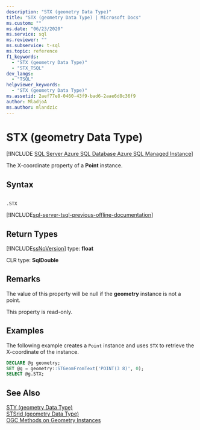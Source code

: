 ```yaml
---
description: "STX (geometry Data Type)"
title: "STX (geometry Data Type) | Microsoft Docs"
ms.custom: ""
ms.date: "06/23/2020"
ms.service: sql
ms.reviewer: ""
ms.subservice: t-sql
ms.topic: reference
f1_keywords: 
  - "STX (geometry Data Type)"
  - "STX_TSQL"
dev_langs: 
  - "TSQL"
helpviewer_keywords: 
  - "STX (geometry Data Type)"
ms.assetid: 2aef77e8-0460-43f9-bad6-2aae6d8c36f9
author: MladjoA
ms.author: mlandzic 
---
```

# STX (geometry Data Type)
[!INCLUDE [SQL Server Azure SQL Database Azure SQL Managed Instance](../../includes/applies-to-version/sql-asdb-asdbmi.md)]

The  X-coordinate property of a **Point** instance.
  
## Syntax  
  
```  
  
.STX  
```  
  
[!INCLUDE[sql-server-tsql-previous-offline-documentation](../../includes/sql-server-tsql-previous-offline-documentation.md)]

## Return Types
 [!INCLUDE[ssNoVersion](../../includes/ssnoversion-md.md)] type: **float**  
  
 CLR type: **SqlDouble**  
  
## Remarks  
 The value of this property will be null if the **geometry** instance is not a point.  
  
 This property is read-only.  
  
## Examples  
 The following example creates a `Point` instance and uses `STX` to retrieve the X-coordinate of the instance.  
  
```sql
DECLARE @g geometry;  
SET @g = geometry::STGeomFromText('POINT(3 8)', 0);  
SELECT @g.STX;  
```  
  
## See Also  
 [STY &#40;geometry Data Type&#41;](../../t-sql/spatial-geometry/sty-geometry-data-type.md)   
 [STSrid &#40;geometry Data Type&#41;](../../t-sql/spatial-geometry/stsrid-geometry-data-type.md)   
 [OGC Methods on Geometry Instances](../../t-sql/spatial-geometry/ogc-methods-on-geometry-instances.md)  
  
  

